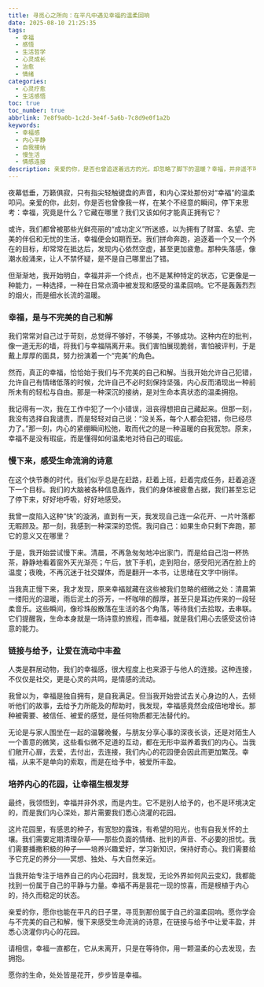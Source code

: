 ```yaml
---
title: 寻觅心之所向：在平凡中遇见幸福的温柔回响
date: 2025-08-10 21:25:35
tags:
  - 幸福
  - 感悟
  - 生活哲学
  - 心灵成长
  - 治愈
  - 情绪
categories:
  - 心灵疗愈
  - 生活感悟
toc: true
toc_number: true
abbrlink: 7e8f9a0b-1c2d-3e4f-5a6b-7c8d9e0f1a2b
keywords:
  - 幸福感
  - 内心平静
  - 自我接纳
  - 慢生活
  - 情感连接
description: 亲爱的你，是否也曾追逐着远方的光，却忽略了脚下的温暖？幸福，并非遥不可及的彼岸，而是我们内心深处，在每一个平凡瞬间，温柔绽放的回响。这篇文章，将带你一同探索，如何在喧嚣世界里，寻觅并拥抱那份属于自己的，真实而持久的幸福。
---
```


夜幕低垂，万籁俱寂，只有指尖轻触键盘的声音，和内心深处那份对“幸福”的温柔叩问。亲爱的你，此刻，你是否也曾像我一样，在某个不经意的瞬间，停下来思考：幸福，究竟是什么？它藏在哪里？我们又该如何才能真正拥有它？

或许，我们都曾被那些光鲜亮丽的“成功定义”所迷惑，以为拥有了财富、名望、完美的伴侣和无忧的生活，幸福便会如期而至。我们拼命奔跑，追逐着一个又一个外在的目标，却常常在抵达后，发现内心依然空虚，甚至更加疲惫。那种失落感，像潮水般涌来，让人不禁怀疑，是不是自己哪里出了错。

但渐渐地，我开始明白，幸福并非一个终点，也不是某种特定的状态，它更像是一种能力，一种选择，一种在日常点滴中被发现和感受的温柔回响。它不是轰轰烈烈的烟火，而是细水长流的温暖。

### 幸福，是与不完美的自己和解

我们常常对自己过于苛刻，总觉得不够好，不够美，不够成功。这种内在的批判，像一道无形的墙，将我们与幸福隔离开来。我们害怕展现脆弱，害怕被评判，于是戴上厚厚的面具，努力扮演着一个“完美”的角色。

然而，真正的幸福，恰恰始于我们与不完美的自己和解。当我开始允许自己犯错，允许自己有情绪低落的时候，允许自己不必时刻保持坚强，内心反而涌现出一种前所未有的轻松与自由。那是一种深沉的接纳，是对生命本真状态的温柔拥抱。

我记得有一次，我在工作中犯了一个小错误，沮丧得想把自己藏起来。但那一刻，我没有选择自我谴责，而是轻轻对自己说：“没关系，每个人都会犯错，你已经尽力了。”那一刻，内心的紧绷瞬间松弛，取而代之的是一种温暖的自我宽恕。原来，幸福不是没有瑕疵，而是懂得如何温柔地对待自己的瑕疵。

### 慢下来，感受生命流淌的诗意

在这个快节奏的时代，我们似乎总是在赶路，赶着上班，赶着完成任务，赶着追逐下一个目标。我们的大脑被各种信息轰炸，我们的身体被疲惫占据，我们甚至忘记了停下来，好好地呼吸，好好地感受。

我曾一度陷入这种“快”的漩涡，直到有一天，我发现自己连一朵花开、一片叶落都无暇顾及。那一刻，我感到一种深深的恐慌。我问自己：如果生命只剩下奔跑，那它的意义又在哪里？

于是，我开始尝试慢下来。清晨，不再急匆匆地冲出家门，而是给自己泡一杯热茶，静静地看着窗外天光渐亮；午后，放下手机，走到阳台，感受阳光洒在脸上的温度；夜晚，不再沉迷于社交媒体，而是翻开一本书，让思绪在文字中徜徉。

当我真正慢下来，我才发现，原来幸福就藏在这些被我们忽略的细微之处：清晨第一缕阳光的温暖，雨后泥土的芬芳，一杯咖啡的醇厚，甚至只是耳边传来的一段轻柔音乐。这些瞬间，像珍珠般散落在生活的各个角落，等待我们去拾取，去串联。它们提醒我，生命本身就是一场诗意的旅程，而幸福，就是我们用心去感受这份诗意的能力。

### 链接与给予，让爱在流动中丰盈

人类是群居动物，我们的幸福感，很大程度上也来源于与他人的连接。这种连接，不仅仅是社交，更是心灵的共鸣，是情感的流动。

我曾以为，幸福是独自拥有，是自我满足。但当我开始尝试去关心身边的人，去倾听他们的故事，去给予力所能及的帮助时，我发现，幸福感竟然会成倍地增长。那种被需要、被信任、被爱的感觉，是任何物质都无法替代的。

无论是与家人围坐在一起的温馨晚餐，与朋友分享心事的深夜长谈，还是对陌生人一个善意的微笑，这些看似微不足道的互动，都在无形中滋养着我们的内心。当我们敞开心扉，去爱，去付出，去连接，我们内心的花园便会因此而更加繁茂。幸福，从来不是单向的索取，而是在给予中，被爱所丰盈。

### 培养内心的花园，让幸福生根发芽

最终，我领悟到，幸福并非外求，而是内生。它不是别人给予的，也不是环境决定的，而是我们内心深处，那片需要我们悉心浇灌的花园。

这片花园里，有感恩的种子，有宽恕的露珠，有希望的阳光，也有自我关怀的土壤。我们需要定期清理杂草——那些负面的情绪、批判的声音、不必要的担忧。我们需要播撒积极的种子——培养兴趣爱好，学习新知识，保持好奇心。我们需要给予它充足的养分——冥想、独处、与大自然亲近。

当我开始专注于培养自己的内心花园时，我发现，无论外界如何风云变幻，我都能找到一份属于自己的平静与力量。幸福不再是昙花一现的惊喜，而是根植于内心的，持久而稳定的状态。

亲爱的你，愿你也能在平凡的日子里，寻觅到那份属于自己的温柔回响。愿你学会与不完美的自己和解，慢下来感受生命流淌的诗意，在链接与给予中让爱丰盈，并悉心浇灌你内心的花园。

请相信，幸福一直都在，它从未离开，只是在等待你，用一颗温柔的心去发现，去拥抱。

愿你的生命，处处皆是花开，步步皆是幸福。